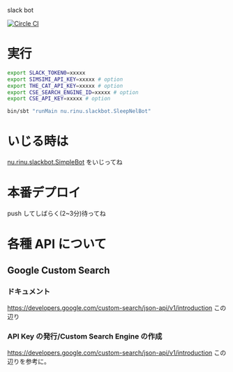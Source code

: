 slack bot

[![Circle CI](https://circleci.com/gh/rinunu/slack-bot/tree/master.svg?style=svg&circle-token=c19f01026d8a2de0cc0758cd2175391264bc7573)](https://circleci.com/gh/rinunu/slack-bot/tree/master)


# 実行
```sh
export SLACK_TOKEN0=xxxxx
export SIMSIMI_API_KEY=xxxxx # option
export THE_CAT_API_KEY=xxxxx # option
export CSE_SEARCH_ENGINE_ID=xxxxx # option
export CSE_API_KEY=xxxxx # option

bin/sbt "runMain nu.rinu.slackbot.SleepNelBot"
```

# いじる時は
[nu.rinu.slackbot.SimpleBot](src/main/scala/nu/rinu/slackbot/SimpleBot.scala) をいじってね


# 本番デプロイ

push してしばらく(2~3分)待ってね



# 各種 API について

## Google Custom Search

### ドキュメント
https://developers.google.com/custom-search/json-api/v1/introduction
この辺り

### API Key の発行/Custom Search Engine の作成
https://developers.google.com/custom-search/json-api/v1/introduction
この辺りを参考に。


